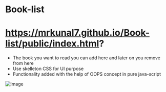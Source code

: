 # Book-list
# https://mrkunal7.github.io/Book-list/public/index.html?

- The book you want to read you can add here and later on you remove from here
- Use skelleton CSS for UI purpose
- Functionality added with the help of OOPS concept in pure java-script

![image](https://user-images.githubusercontent.com/71556630/148238533-6afbd6d7-bf9e-4ec0-8389-93095ccdd16b.png)

